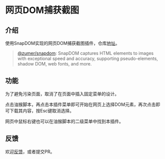 # 网页DOM捕获截图

## 介绍

使用SnapDOM实现的网页DOM捕获截图插件，仓库[地址](https://github.com/zymbth/monkey-snapdom)。

> [@zumer/snapdom](https://github.com/zumerlab/snapdom): SnapDOM captures HTML elements to images with exceptional speed and accuracy, supporting pseudo-elements, shadow DOM, web fonts, and more.

## 功能

为了避免污染页面，取消了在页面中插入固定菜单的设计。

点击油猴脚本，再点击本插件菜单即可开始在网页上选择DOM元素，再次点击即可下载其内容，按Esc键取消选择。

网页中鼠标右键也可以在油猴脚本的二级菜单中找到本插件。

## 反馈

欢迎[反馈](https://github.com/zymbth/monkey-snapdom/issues)，或者提交PR。
